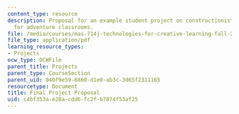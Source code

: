 ```yaml
---
content_type: resource
description: Proposal for an example student project on constructionist architecture
  for adventure classrooms.
file: /media/courses/mas-714j-technologies-for-creative-learning-fall-2009/c4bf353ae28acdd6fc2fb7874f53af25_MITMAS_714JF09_proj2_prop.pdf
file_type: application/pdf
learning_resource_types:
- Projects
ocw_type: OCWFile
parent_title: Projects
parent_type: CourseSection
parent_uid: 040f9e59-6860-d1e0-ab3c-3d65f2311165
resourcetype: Document
title: Final Project Proposal
uid: c4bf353a-e28a-cdd6-fc2f-b7874f53af25
---
```

